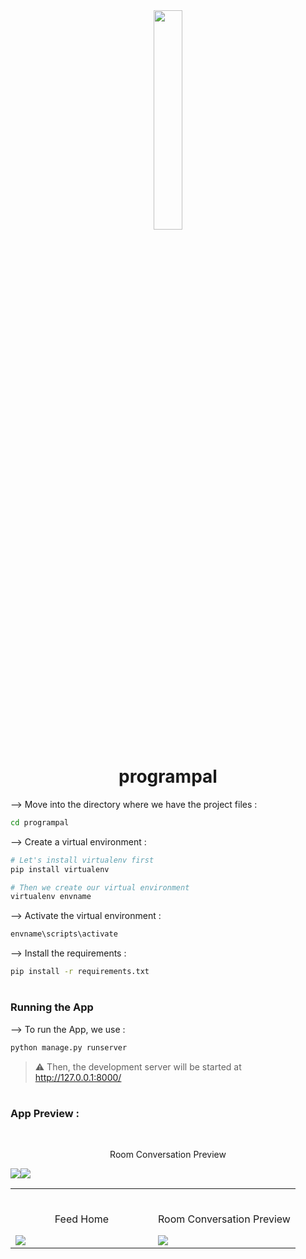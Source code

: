 <div align="center">
<img width="30%" src="https">

# programpal
</div>


--> Move into the directory where we have the project files : 
```bash
cd programpal

```

--> Create a virtual environment :
```bash
# Let's install virtualenv first
pip install virtualenv

# Then we create our virtual environment
virtualenv envname

```

--> Activate the virtual environment :
```bash
envname\scripts\activate

```

--> Install the requirements :
```bash
pip install -r requirements.txt

```

#

### Running the App

--> To run the App, we use :
```bash
python manage.py runserver

```

> ⚠ Then, the development server will be started at http://127.0.0.1:8000/

#

### App Preview :

<table width="100%"> 
<tr>
<td width="50%">      
&nbsp; 
<br>
<p align="center">
  Feed Home
</p>
  <img src="https://github.com/hrikeshyadav/programpal/assets/118671176/70b25b29-7977-43a9-9dfd-da8b80dd35f6">

</td> 
<td width="50%">
<br>
<p align="center">
  Room Conversation Preview
</p>
<img src="https://github.com/hrikeshyadav/programpal/assets/118671176/e18f1923-3651-4e68-b42d-7c365b191074">  
</td>

<br>
<p align="center">
  Room Conversation Preview
</p>
<img src="https://github.com/hrikeshyadav/programpal/assets/118671176/e18f1923-3651-4e68-b42d-7c365b191074">  
</td>



<img src="https://github.com/hrikeshyadav/programpal/assets/118671176/e18f1923-3651-4e68-b42d-7c365b191074](https://github.com/hrikeshyadav/programpal/assets/118671176/efea5870-7c02-4274-b87c-64a4fc7a6d8a">  
</td>



